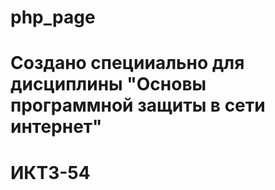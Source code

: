 # php_page
# Создано специиально для дисциплины "Основы программной защиты в сети интернет"
# ИКТЗ-54